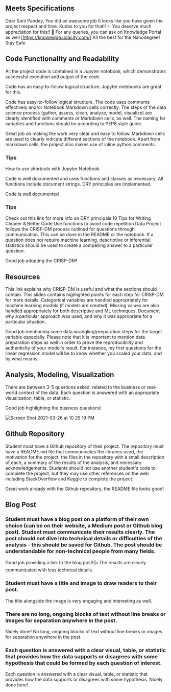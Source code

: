 ## Meets Specifications
Dear Soni Pandey,
You did an awesome job
It looks like you have given the project respect and time. Kudos to you for that!! :sparkles:
You deserve much appreciation for this!! :gift:
For any queries, you can ask on Knowledge Portal as well [https://knowledge.udacity.com/]
All the best for the Nanodegree!
Stay Safe

## Code Functionality and Readability
All the project code is contained in a Jupyter notebook, which demonstrates successful execution and output of the code.

Code has an easy-to-follow logical structure. Jupyter notebooks are great for this.

Code has easy-to-follow logical structure. The code uses comments effectively and/or Notebook Markdown cells correctly. The steps of the data science process (gather, assess, clean, analyze, model, visualize) are clearly identified with comments or Markdown cells, as well. The naming for variables and functions should be according to PEP8 style guide.

Great job on making the work very clear and easy to follow. Markdown cells are used to clearly indicate different sections of the notebook. Apart from markdown cells, the project also makes use of inline python comments.

### Tips
How to use shortcuts with Jupyter Notebook

Code is well documented and uses functions and classes as necessary. All functions include document strings. DRY principles are implemented.

Code is well documented

### Tips
Check out this link for more info on DRY principals
10 Tips for Writing Cleaner & Better Code
Use functions to avoid code repetition
Data
Project follows the CRISP-DM process outlined for questions through communication. This can be done in the README or the notebook. If a question does not require machine learning, descriptive or inferential statistics should be used to create a compelling answer to a particular question.

Good job adopting the CRISP-DM!

## Resources
This link explains why CRISP-DM is useful and what the sections should contain.
This slides contains highlighted points for each step for CRISP-DM for more details.
Categorical variables are handled appropriately for machine learning models (if models are created). Missing values are also handled appropriately for both descriptive and ML techniques. Document why a particular approach was used, and why it was appropriate for a particular situation.

Good job mentioning some data wrangling/preparation steps for the target variable especially. Please note that it is important to mention data preparation steps as well in order to prove the reproducibility and authenticity of your model's result. For instance, my first questions for the linear regression model will be to know whether you scaled your data, and by what means.

## Analysis, Modeling, Visualization
There are between 3-5 questions asked, related to the business or real-world context of the data. Each question is answered with an appropriate visualization, table, or statistic.

Good job highlighting the business questions!

![Screen Shot 2021-03-26 at 10 25 19 PM](https://user-images.githubusercontent.com/7939709/112666429-2efa9980-8e82-11eb-9232-a0ef758a3e42.png)


## Github Repository
Student must have a Github repository of their project. The repository must have a README.md file that communicates the libraries used, the motivation for the project, the files in the repository with a small description of each, a summary of the results of the analysis, and necessary acknowledgements. Students should not use another student's code to complete the project, but they may use other references on the web including StackOverflow and Kaggle to complete the project.

Great work already with the Github repository, the README file looks good!

## Blog Post
### Student must have a blog post on a platform of their own choice (can be on their website, a Medium post or Github blog post). Student must communicate their results clearly. The post should not dive into technical details or difficulties of the analysis - this should be saved for Github. The post should be understandable for non-technical people from many fields.

Good job providing a link to the blog post!:thumbsup: The results are clearly communicated with less technical details.

### Student must have a title and image to draw readers to their post.

The title alongside the image is very engaging and interesting as well.

### There are no long, ongoing blocks of text without line breaks or images for separation anywhere in the post.

Nicely done! No long, ongoing blocks of text without line breaks or images for separation anywhere in the post.

### Each question is answered with a clear visual, table, or statistic that provides how the data supports or disagrees with some hypothesis that could be formed by each question of interest.

Each question is answered with a clear visual, table, or statistic that provides how the data supports or disagrees with some hypothesis. Nicely done here!
